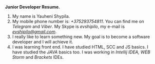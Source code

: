 **Junior Developer Resume.**


1. My name is Yauheni Shypila.
2. My mobile phone number is: *+375293754811*. You can find me on *Telegram* and *Viber*. My Skype is *evshipilo*, my e-mail is *evshipilo@gmail.com*.
3. I really like to learn something new. My goal is to become a software developer and I will achieve it.
4. I was learning front end. I have studied HTML, SCC and JS basics. I have studied  the *JAVA* basics too. I was working in *Intellij IDEA, WEB Storm* and *Brackets* IDEs. 
